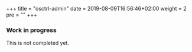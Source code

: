 +++
title = "osctrl-admin"
date = 2019-08-09T16:56:46+02:00
weight = 2
pre = ""
+++

### Work in progress

This is not completed yet.
